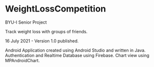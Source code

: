 # WeightLossCompetition
BYU-I Senior Project

Track weight loss with groups of friends.

16 July 2021 - Version 1.0 published.

Android Application created using Android Studio and written in Java. Authentication and Realtime Database using Firebase. Chart view using MPAndroidChart.
